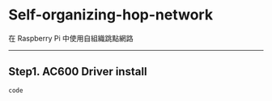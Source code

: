 # Self-organizing-hop-network
在 Raspberry Pi 中使用自組織跳點網路
***
## Step1. AC600 Driver install
```shell
code
```

